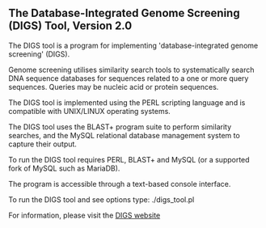 **The Database-Integrated Genome Screening (DIGS) Tool, Version 2.0**
------------------------------------------------------------------------------------

The DIGS tool is a program for implementing 'database-integrated genome screening' (DIGS).

Genome screening utilises similarity search tools to systematically search DNA sequence 
databases for sequences related to a one or more query sequences. Queries may be 
nucleic acid or protein sequences. 

The DIGS tool is implemented using the PERL scripting language and is compatible with 
UNIX/LINUX operating systems.

The DIGS tool uses the BLAST+ program suite  to perform similarity searches, and the MySQL 
relational database management system to capture their output.

To run the DIGS tool requires PERL, BLAST+ and MySQL (or a supported fork of MySQL such
as MariaDB).

The program is accessible through a text-based console interface.

To run the DIGS tool and see options type: ./digs_tool.pl

For information, please visit the [DIGS website](http://giffordlabcvr.github.io/DIGS-tool/) 
